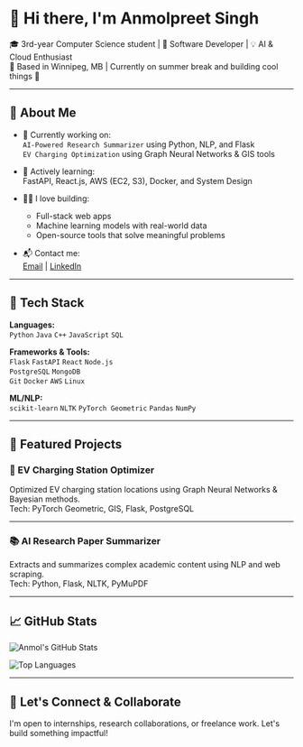 # 👋 Hi there, I'm Anmolpreet Singh

🎓 3rd-year Computer Science student | 🔧 Software Developer | 💡 AI & Cloud Enthusiast  
📍 Based in Winnipeg, MB | Currently on summer break and building cool things 🚀

---

## 💼 About Me

- 🔭 Currently working on:  
  `AI-Powered Research Summarizer` using Python, NLP, and Flask  
  `EV Charging Optimization` using Graph Neural Networks & GIS tools

- 🌱 Actively learning:  
  FastAPI, React.js, AWS (EC2, S3), Docker, and System Design

- 👨‍💻 I love building:  
  - Full-stack web apps  
  - Machine learning models with real-world data  
  - Open-source tools that solve meaningful problems

- 📬 Contact me:  
  [Email](mailto:anmol7696ss@gmail.com) | [LinkedIn](https://linkedin.com/in/anmol-preet) 

---

## 🧠 Tech Stack

**Languages:**  
`Python` `Java` `C++` `JavaScript` `SQL`

**Frameworks & Tools:**  
`Flask` `FastAPI` `React` `Node.js`  
`PostgreSQL` `MongoDB`  
`Git` `Docker` `AWS` `Linux`

**ML/NLP:**  
`scikit-learn` `NLTK` `PyTorch Geometric` `Pandas` `NumPy`

---

## 🔗 Featured Projects

### 🚗 EV Charging Station Optimizer  
Optimized EV charging station locations using Graph Neural Networks & Bayesian methods.  
Tech: PyTorch Geometric, GIS, Flask, PostgreSQL  

---

### 📚 AI Research Paper Summarizer  
Extracts and summarizes complex academic content using NLP and web scraping.  
Tech: Python, Flask, NLTK, PyMuPDF  

---

## 📈 GitHub Stats

![Anmol's GitHub Stats](https://github-readme-stats.vercel.app/api?username=anmol-7696&show_icons=true&theme=radical)

![Top Languages](https://github-readme-stats.vercel.app/api/top-langs/?username=anmol-7696&layout=compact&theme=radical)

---

## 🙌 Let's Connect & Collaborate

I'm open to internships, research collaborations, or freelance work. Let's build something impactful!


